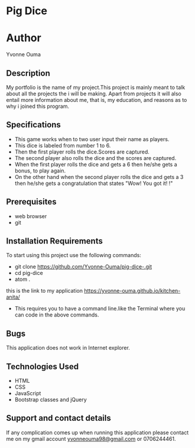 # Pig Dice
# Author
Yvonne Ouma
## Description
My portfolio is the name of my project.This project is mainly meant to talk about all the projects the i will be making. Apart from projects it will also entail more information about me, that is, my education, and reasons as to why i joined this program.
## Specifications
* This game works when to two user input their name as players.
* This dice is labeled from number 1 to 6.
* Then the first player rolls the dice.Scores are captured.
* The second player also rolls the dice and the scores are captured.
* When the first player rolls the dice and gets a 6 then he/she gets a bonus, to play again.
* On the other hand when the second player rolls the dice and gets a 3 then he/she gets a congratulation that states "Wow! You got it! !"

## Prerequisites
* web browser
* git
## Installation Requirements
To start using this project use the following commands:
* git clone https://github.com/Yvonne-Ouma/pig-dice-.git
* cd pig-dice
* atom .

this is the link to my application https://yvonne-ouma.github.io/kitchen-anita/
* This requires you to have a command line.like the Terminal where you can code in the above commands.
## Bugs
This application does not work in Internet explorer.
## Technologies Used
* HTML
* CSS
* JavaScript
* Bootstrap classes and jQuery
## Support and contact details
If any complication comes up when running this application please contact me on my gmail account yvonneouma98@gmail.com or 0706244461.

